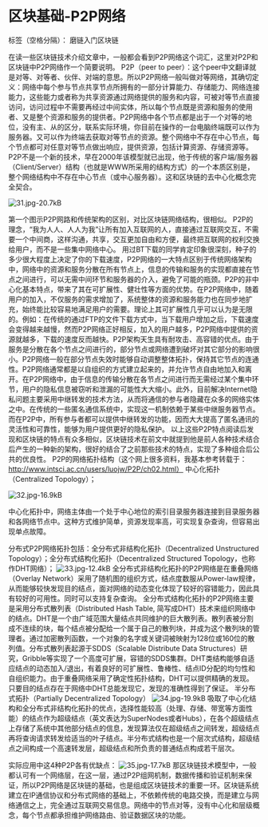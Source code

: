 ﻿# 区块基础-P2P网络

标签（空格分隔）： 磨链入门区块链

在读一些区块链技术介绍文章中，一般都会看到P2P网络这个词汇，这里对P2P和区块链中P2P网络作一个简要说明。
P2P（peer to peer）：这个peer中文翻译就是对等、对等者、伙伴、对端的意思。所以P2P网络一般叫做对等网络，其确切定义：网络中每个参与节点共享节点所拥有的一部分计算能力、存储能力、网络连接能力，这些能力或者称为共享资源通过网络提供的服务和内容，可被对等节点直接访问，访问过程中不需要再经过中间实体，所以每个节点既是资源和服务的使用者、又是整个资源和服务的提供者。P2P网络中各个节点都是出于一个对等的地位，没有主、从的区分，联系实际环境，你目前在操作的一台电脑终端既可以作为服务器。又可以作为终端去获取对等节点的资源。整个网络中不存在中心节点，每个节点都可对任意对等节点做出响应，提供资源，包括计算资源、存储资源等。
P2P不是一个新的技术，早在2000年该模型就已出现，他于传统的客户端/服务器（Client/Server）结构（也就是WWW所采用的结构方式）的一个本质区别是，整个网络结构中不存在中心节点（或中心服务器）。这和区块链的去中心化概念完全契合。

 ![31.jpg-20.7kB][1]

 第一个图示P2P网路和传统架构的区别，对比区块链网络结构，很相似。
P2P的理念，“我为人人、人人为我”让所有加入互联网的人，直接通过互联网交互，不需要一个中间商，这样沟通，共享，交互更加自由和方便，最终把互联网的权利交换给用户，而不是一些集中网络中心。
用过BT下载的同学肯定印象很深刻，种子的多少很大程度上决定了你的下载速度，P2P网络的一大特点区别于传统网络架构中，网络中的资源和服务分散在所有节点上，信息的传输和服务的实现都直接在节点之间进行，可以无需中间环节和服务器的介入，避免了可能的瓶颈。P2P的非中心化基本特点，带来了其在可扩展性、健壮性等方面的优势。在P2P网络中，随着用户的加入，不仅服务的需求增加了，系统整体的资源和服务能力也在同步地扩充，始终能比较容易地满足用户的需要。理论上其可扩展性几乎可以认为是无限的。例如：在传统的通过FTP的文件下载方式中，当下载用户增加之后，下载速度会变得越来越慢，然而P2P网络正好相反，加入的用户越多，P2P网络中提供的资源就越多，下载的速度反而越快。P2P架构天生具有耐攻击、高容错的优点。由于服务是分散在各个节点之间进行的，部分节点或网络遭到破坏对其它部分的影响很小。P2P网络一般在部分节点失效时能够自动调整整体拓扑，保持其它节点的连通性。P2P网络通常都是以自组织的方式建立起来的，并允许节点自由地加入和离开。在P2P网络中，由于信息的传输分散在各节点之间进行而无需经过某个集中环节，用户的隐私信息被窃听和泄漏的可能性大大缩小。此外，目前解决Internet隐私问题主要采用中继转发的技术方法，从而将通信的参与者隐藏在众多的网络实体之中。在传统的一些匿名通信系统中，实现这一机制依赖于某些中继服务器节点。而在P2P中，所有参与者都可以提供中继转发的功能，因而大大提高了匿名通讯的灵活性和可靠性，能够为用户提供更好的隐私保护。
以上这些P2P特点阅读后发现和区块链的特点有众多相似，区块链技术在前文中就提到他是前人各种技术结合后产生的一种新的架构，很好的结合了之前那些技术的特点，实现了多种组合后公共的优良性。
P2P的网络拓扑结构（这个网上很多资料，我基本参考转载于：http://www.intsci.ac.cn/users/luojw/P2P/ch02.html）
中心化拓扑（Centralized Topology）；

 ![32.jpg-16.9kB][2]

中心化拓扑中，网络主体由一个处于中心地位的索引目录服务器连接到目录服务器和各网络节点中。这种方式维护简单，资源发现率高，可实现复杂查询，但容易出现单点故障。

 

分布式P2P网络拓扑包括：全分布式非结构化拓扑（Decentralized Unstructured Topology）；全分布式结构化拓扑（Decentralized Structured Topology，也称作DHT网络）；
![33.jpg-12.4kB][3]
全分布式非结构化拓扑的P2P网络是在重叠网络（Overlay Network）采用了随机图的组织方式，结点度数服从Power-law规律，从而能够较快发现目的结点，面对网络的动态变化体现了较好的容错能力，因此具有较好的可用性。同时可以支持复杂查询。
全分布式结构化拓扑的P2P网络主要是采用分布式散列表（Distributed Hash Table, 简写成DHT）技术来组织网络中的结点。DHT是一个由广域范围大量结点共同维护的巨大散列表。散列表被分割成不连续的块，每个结点被分配给一个属于自己的散列块，并成为这个散列块的管理者。通过加密散列函数，一个对象的名字或关键词被映射为128位或160位的散列值。分布式散列表起源于SDDS（Scalable Distribute Data Structures）研究，Gribble等实现了一个高度可扩展，容错的SDDS集群。DHT类结构能够自适应结点的动态加入/退出，有着良好的可扩展性、鲁棒性、结点ID分配的均匀性和自组织能力。由于重叠网络采用了确定性拓扑结构，DHT可以提供精确的发现。只要目的结点存在于网络中DHT总能发现它，发现的准确性得到了保证。
半分布式拓扑（Partially Decentralized Topology）
![34.jpg-19.9kB][4]
吸取了中心化结构和全分布式非结构化拓扑的优点，选择性能较高（处理、存储、带宽等方面性能）的结点作为超级结点（英文表达为SuperNodes或者Hubs），在各个超级结点上存储了系统中其他部分结点的信息，发现算法仅在超级结点之间转发，超级结点再将查询请求转发给适当的叶子结点。半分布式结构也是一个层次式结构，超级结点之间构成一个高速转发层，超级结点和所负责的普通结点构成若干层次。

实际应用中这4种P2P各有优缺点：
![35.jpg-17.7kB][5]
那区块链技术模型中，一般都认可有一个网络层，在这一层，通过P2P组网机制，数据传播和验证机制来保证，所以P2P网络是区块链的基础，也是组成区块链技术的重要一环。区块链系统建立在IP通信协议和分布式网络的基础上，不依赖传统的电路交换，而是建立与网络通信之上，完全通过互联网交易信息。网络中的节点对等，没有中心化和层级概念，每个节点都承担维护网络路由、验证数据区块的功能。


  [1]: http://static.zybuluo.com/JackyJin/bs9bjscmwc5qm1ls0qyke85x/31.jpg
  [2]: http://static.zybuluo.com/JackyJin/wk953x31thzzdshjxpoi981k/32.jpg
  [3]: http://static.zybuluo.com/JackyJin/who540m3obyrqxw23gf30yp1/33.jpg
  [4]: http://static.zybuluo.com/JackyJin/4qy7l9sms2tyqno9oo2ab265/34.jpg
  [5]: http://static.zybuluo.com/JackyJin/c09k6y0m7v5cjteuerodfcq9/35.jpg